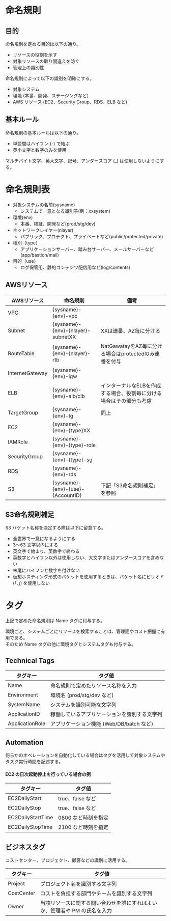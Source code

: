 # 命名規則
## 目的
命名規則を定める目的は以下の通り。  

* リソースの役割を示す
* 対象リソースの取り間違えを防ぐ
* 管理上の識別性

命名規則によって以下の識別を明確にする。  

* 対象システム
* 環境 (本番、開発、ステージングなど)
* AWS リソース (EC2、Security Group、RDS、ELB など)

## 基本ルール
命名規則の基本ルールは以下の通り。  

* 単語間はハイフン (-) で結ぶ
* 英小文字と数字のみを使用

マルチバイト文字、英大文字、記号、アンダースコア (_) は使用しないようにする。  

# 命名規則表
* 対象システムの名前(sysname)
    * システムで一意となる識別子(例：xxsystem)
* 環境(env)
    * 本番、検証、開発など(prod/stg/dev)
* ネットワークレイヤー(nlayer)
    * パブリック、プロテクト、プライベートなど(public/protected/private)
* 種別（type）
    * アプリケーションサーバー、踏み台サーバー、メールサーバーなど(app/bastion/mail)
* 目的（use）
    * ログ保管用、静的コンテンツ配信用など(log/contents)

## AWSリソース

|AWSリソース|命名規則|備考|
|---|---|---|
|VPC|{sysname}-{env}-vpc| |
|Subnet|{sysname}-{env}-{nlayer}-subnetXX|XXは連番、AZ毎に分ける|
|RouteTable|{sysname}-{env}-{nlayer}-rtb|NatGawatayをAZ毎に分ける場合はprotectedのみ連番を付与|
|InternetGateway|{sysname}-{env}-igw||
|ELB|{sysname}-{env}-alb/clb|インターナルなELBを作成する場合、役割毎に分ける場合はその部分も考慮|
|TargetGroup|{sysname}-{env}-tg|同上|
|EC2|{sysname}-{env}-{type}XX||
|IAMRole|{sysname}-{env}-{type}-role||
|SecurityGroup|{sysname}-{env}-{type}-sg||
|RDS|{sysname}-{env}-rds||
|S3|{sysname}-{env}-{use}-{AccountID}|下記「S3命名規則補足」を参照|

## S3命名規則補足
S3 バケット名称を決定する際は以下に留意する。  

* 全世界で一意になるようにする
* 3～63 文字以内にする
* 英文字で始まり、英数字で終わる
* 英数字とハイフン以外は使用しない、大文字またはアンダースコアを含めない
* 末尾にハイフンと数字を付けない
* 仮想ホスティング形式のバケットを使用するときは、バケット名にピリオド (「.」) を使用しない


# タグ
上記で定めた命名規則は Name タグに付与する。  

環境ごと、システムごとにリソースを検索することは、管理面やコスト把握に有用である。  
そのため Name タグの他に環境タグとシステムタグも付与する。  

## Technical Tags

|タグキー|タグ値|
|---|---|
|Name|命名規則で定めたリソース名称を入力|
|Environment|環境名 (prod/stg/dev など) |
|SystemName|システムを識別可能な文字列|
|ApplicationID|稼働しているアプリケーションを識別する文字列|
|ApplicationRole|アプリケーション機能 (Web/DB/batch など)|

## Automation
何らかのオペレーションを自動化している場合はタグを活用して対象システムやタスク実行時間を記述する。  

#### EC2 の日次起動停止を行っている場合の例

|タグキー|タグ値|
|---|---|
|EC2DailyStart|true、false など|
|EC2DailyStop|true、false など|
|EC2DailyStartTime|0800 など時刻を指定|
|EC2DailyStopTime|2100 など時刻を指定|

## ビジネスタグ
コストセンター、プロジェクト、顧客などの識別に活用する。  

|タグキー|タグ値|
|---|---|
|Project|プロジェクト名を識別する文字列|
|CostCenter|コストを負担する部門やチームを識別する文字列|
|Owner|当該リソースに関する問い合わせを誰にすればよいか、管理者や PM の氏名を入力|

